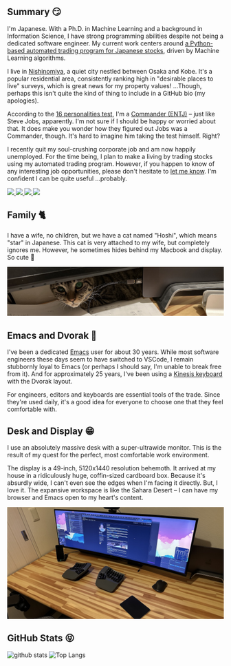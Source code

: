 <h2>Summary 😏</h2>

<p>I'm Japanese. With a Ph.D. in Machine Learning and a background in Information Science, I have strong programming abilities despite not being a dedicated software engineer. My current work centers around <a href="https://github.com/hajime-f/stocktrading">a Python-based automated trading program for Japanese stocks</a>, driven by Machine Learning algorithms.</p>

<p>I live in <a href="https://en.wikipedia.org/wiki/Nishinomiya">Nishinomiya</a>, a quiet city nestled between Osaka and Kobe. It's a popular residential area, consistently ranking high in "desirable places to live" surveys, which is great news for my property values! ...Though, perhaps this isn't quite the kind of thing to include in a GitHub bio (my apologies).</p>

<p>According to the <a href="https://www.16personalities.com/">16 personalities test</a>, I'm a <a href="https://www.16personalities.com/entj-personality">Commander (ENTJ)</a> – just like Steve Jobs, apparently. I'm not sure if I should be happy or worried about that. It does make you wonder how they figured out Jobs was a Commander, though. It's hard to imagine him taking the test himself. Right?</p>

<p>I recently quit my soul-crushing corporate job and am now happily unemployed. For the time being, I plan to make a living by trading stocks using my automated trading program. However, if you happen to know of any interesting job opportunities, please don't hesitate to <a href="mailto:hajime.fujita@gmail.com">let me know</a>. I'm confident I can be quite useful ...probably.</p>

<p align="left">
  <a href="https://github.com/hajime-f">
    <img height="20" src="https://komarev.com/ghpvc/?username=hajime-f" />
  </a>
  <a href="https://github.com/hajime-f">
    <img height="20" src="https://img.shields.io/github/followers/hajime-f?label=follow&logo=github&style=flat" />
  </a>
  <a href="http://qiita.com/hajime-f">
    <img height="20" src="https://qiita-badge.apiapi.app/s/hajime-f/posts.svg" />
  </a>
  <a href="http://qiita.com/hajime-f">
    <img height="20" src="https://qiita-badge.apiapi.app/s/hajime-f/contributions.svg" />
  </a>
</p>

<h2>Family 🐈</h2>
<p>I have a wife, no children, but we have a cat named "Hoshi", which means "star" in Japanese. This cat is very attached to my wife, but completely ignores me. However, he sometimes hides behind my Macbook and display. So cute 🥰</p>

<img src="./images/hoshi.jpg" />

<h2>Emacs and Dvorak 🥳</h2>
<p>I've been a dedicated <a href="https://www.gnu.org/software/emacs/">Emacs</a> user for about 30 years. While most software engineers these days seem to have switched to VSCode, I remain stubbornly loyal to Emacs (or perhaps I should say, I'm unable to break free from it). And for approximately 25 years, I've been using a <a href="https://kinesis-ergo.com/keyboards/advantage360/">Kinesis keyboard</a> with the Dvorak layout.</p>

<p>For engineers, editors and keyboards are essential tools of the trade.  Since they're used daily, it's a good idea for everyone to choose one that they feel comfortable with.</p>

<h2>Desk and Display 😁</h2>
<p>I use an absolutely massive desk with a super-ultrawide monitor. This is the result of my quest for the perfect, most comfortable work environment.</p>

<p>The display is a 49-inch, 5120x1440 resolution behemoth. It arrived at my house in a ridiculously huge, coffin-sized cardboard box. Because it's absurdly wide, I can't even see the edges when I'm facing it directly. But, I love it. The expansive workspace is like the Sahara Desert – I can have my browser and Emacs open to my heart's content.</p>

<img src="./images/display.JPG" />

<h2>GitHub Stats 😝</h2>

<p align="left"> 
  <img alt="github stats" height="170px" src="https://github-readme-stats.vercel.app/api?username=hajime-f&show_icons=ture" />
  <img alt="Top Langs" height="170px" src="https://github-readme-stats.vercel.app/api/top-langs/?username=hajime-f&layout=compact&show_icons=true" />
</p>

